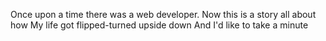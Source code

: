 Once upon a time there was a web developer.
Now this is a story all about how
My life got flipped-turned upside down
And I'd like to take a minute
